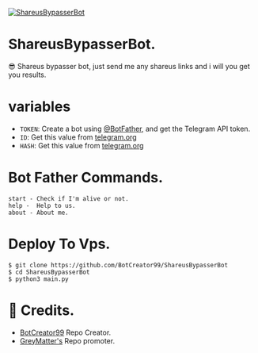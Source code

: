 <a href="https://t.me/ShareusBypasserBot"><img alt="ShareusBypasserBot" src="https://img.shields.io/badge/ShareusBypasserBot-0061fc.svg?&logo=telegram&logoColor=white"></a>
# ShareusBypasserBot.
😎 Shareus bypasser bot, just send me any shareus links and i will you get you results.

# variables

* `TOKEN`: Create a bot using [@BotFather](https://telegram.dog/BotFather), and get the Telegram API token.
* `ID`: Get this value from [telegram.org](https://my.telegram.org/apps)
* `HASH`: Get this value from [telegram.org](https://my.telegram.org/apps)

# Bot Father Commands.
```
start - Check if I'm alive or not. 
help -  Help to us.
about - About me.   
```
# Deploy To Vps.
```
$ git clone https://github.com/BotCreator99/ShareusBypasserBot
$ cd ShareusBypasserBot
$ python3 main.py
```
# 👏 Credits.
- [BotCreator99](https://github.com/BotCreator99) Repo Creator.   
- [GreyMatter's](https://github.com/Greymattersbot) Repo promoter.
